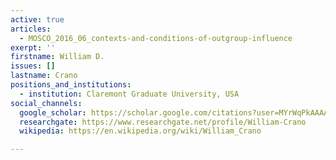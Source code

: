```yaml
---
active: true
articles:
  - MOSCO_2016_06_contexts-and-conditions-of-outgroup-influence
exerpt: ''
firstname: William D.
issues: []
lastname: Crano
positions_and_institutions:
  - institution: Claremont Graduate University, USA
social_channels:
  google_scholar: https://scholar.google.com/citations?user=MYrWqPkAAAAJ&hl=en
  researchgate: https://www.researchgate.net/profile/William-Crano
  wikipedia: https://en.wikipedia.org/wiki/William_Crano

---
```

